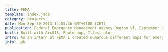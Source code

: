 ```yaml
---
title: FEMA 
template: index.jade
category: projects
date: Mon Sep 30 2013 14:55:36 GMT+0100 (CET)
publication: Federal Emergency Management Agency Region VI, September 2013 
built: Built with ArcGIS, Photoshop, Illustrator 
intro: As an intern at FEMA I created numerous different maps for emergency management situations including a 30ft map to be used for disaster exercises.  Other maps include federal staging areas, emergency evacuation plans and disaster impacts.  Unfortunately I was required to sign a Non-Disclosure Agreement so I cannot share the maps I created there.
info: Lab 
---
```

